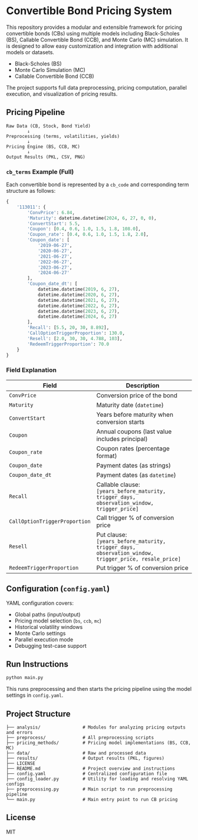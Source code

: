 # Convertible Bond Pricing System

This repository provides a modular and extensible framework for pricing convertible bonds (CBs) using multiple models including Black-Scholes (BS), Callable Convertible Bond (CCB), and Monte Carlo (MC) simulation. It is designed to allow easy customization and integration with additional models or datasets.


- Black-Scholes (BS)
- Monte Carlo Simulation (MC)
- Callable Convertible Bond (CCB)

The project supports full data preprocessing, pricing computation, parallel execution, and visualization of pricing results.


## Pricing Pipeline

```
Raw Data (CB, Stock, Bond Yield)
        ↓
Preprocessing (terms, volatilities, yields)
        ↓
Pricing Engine (BS, CCB, MC)
        ↓
Output Results (PKL, CSV, PNG)
```


### `cb_terms` Example (Full)

Each convertible bond is represented by a `cb_code` and corresponding term structure as follows:

```python
{
    '113011': {
        'ConvPrice': 6.84,
        'Maturity': datetime.datetime(2024, 6, 27, 0, 0),
        'ConvertStart': 5.5,
        'Coupon': [0.4, 0.6, 1.0, 1.5, 1.8, 108.0],
        'Coupon_rate': [0.4, 0.6, 1.0, 1.5, 1.8, 2.0],
        'Coupon_date': [
            '2019-06-27',
            '2020-06-27',
            '2021-06-27',
            '2022-06-27',
            '2023-06-27',
            '2024-06-27'
        ],
        'Coupon_date_dt': [
            datetime.datetime(2019, 6, 27),
            datetime.datetime(2020, 6, 27),
            datetime.datetime(2021, 6, 27),
            datetime.datetime(2022, 6, 27),
            datetime.datetime(2023, 6, 27),
            datetime.datetime(2024, 6, 27)
        ],
        'Recall': [5.5, 20, 30, 8.892],
        'CallOptionTriggerProportion': 130.0,
        'Resell': [2.0, 30, 30, 4.788, 103],
        'RedeemTriggerProportion': 70.0
    }
}
```

### Field Explanation

| Field | Description |
|-------|-------------|
| `ConvPrice` | Conversion price of the bond |
| `Maturity` | Maturity date (`datetime`) |
| `ConvertStart` | Years before maturity when conversion starts |
| `Coupon` | Annual coupons (last value includes principal) |
| `Coupon_rate` | Coupon rates (percentage format) |
| `Coupon_date` | Payment dates (as strings) |
| `Coupon_date_dt` | Payment dates (as `datetime`) |
| `Recall` | Callable clause: `[years_before_maturity, trigger_days, observation_window, trigger_price]` |
| `CallOptionTriggerProportion` | Call trigger % of conversion price |
| `Resell` | Put clause: `[years_before_maturity, trigger_days, observation_window, trigger_price, resale_price]` |
| `RedeemTriggerProportion` | Put trigger % of conversion price |


## Configuration (`config.yaml`)

YAML configuration covers:

- Global paths (input/output)
- Pricing model selection (`bs`, `ccb`, `mc`)
- Historical volatility windows
- Monte Carlo settings
- Parallel execution mode
- Debugging test-case support

## Run Instructions

```bash
python main.py
```

This runs preprocessing and then starts the pricing pipeline using the model settings in `config.yaml`.


## Project Structure

```
├── analysis/                # Modules for analyzing pricing outputs and errors
├── preprocess/              # All preprocessing scripts
├── pricing_methods/         # Pricing model implementations (BS, CCB, MC)
├── data/                    # Raw and processed data
├── results/                 # Output results (PKL, figures)
├── LICENSE                  
├── README.md                # Project overview and instructions
├── config.yaml              # Centralized configuration file
├── config_loader.py         # Utility for loading and resolving YAML configs
├── preprocessing.py         # Main script to run preprocessing pipeline
└── main.py                  # Main entry point to run CB pricing
```

## License
MIT